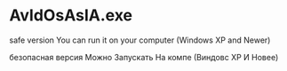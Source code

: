 # AvIdOsAsIA.exe
safe version You can run it on your computer (Windows XP and Newer)

безопасная версия Можно Запускать На компе (Виндовс XP И Новее)
